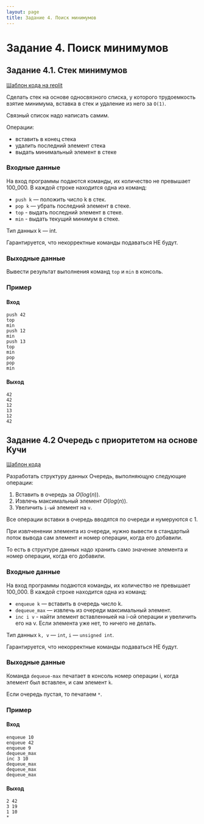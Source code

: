 ```yaml
---
layout: page
title: Задание 4. Поиск минимумов
---
```


# Задание 4. Поиск минимумов

## Задание 4.1. Стек минимумов

[Шаблон кода на replit](https://replit.com/@IlyaSiganov/0401stackmin)

Сделать стек на основе односвязного списка, у которого трудоемкость взятие минимума, вставка в стек и удаление из него за `O(1)`.

Связный список надо написать самим.

Операции:

- вставить в конец стека
- удалить последний элемент стека
- выдать минимальный элемент в стеке

### Входные данные

На вход программы подаются команды, их количество не превышает 100_000. В каждой строке находится одна из команд:

- `push k` — положить число k в стек.
- `pop k` — убрать последний элемент в стеке.
- `top` - выдать последний элемент в стеке.
- `min` - выдать текущий минимум в стеке.

Тип данных k — int.

Гарантируется, что некорректные команды подаваться НЕ будут.

### Выходные данные

Вывести результат выполнения команд `top` и `min` в консоль.

### Пример

#### Вход

```text
push 42
top
min
push 12
min
push 13
top
min
pop
pop
min
```

#### Выход

```text
42
42
12
13
12
42
```

## Задание 4.2 Очередь с приоритетом на основе Кучи

[Шаблон кода](https://replit.com/@IlyaSiganov/0402priorityqueue#main.cpp)

Разработать структуру данных Очередь, выполняющую следующие операции:

1. Вставить в очередь за $O(log(n))$.
2. Извлечь максимальный элемент $O(log(n))$.
3. Увеличить `i-ый` элемент на `v`.

Все операции вставки в очередь вводятся по очереди и нумеруются с 1.

При извлченении элемента из очереди, нужно вывести в стандартый поток вывода сам элемент и номер операции, когда его добавили.

То есть в структуре данных надо хранить само значение элемента и номер операции, когда его добавили.

### Входные данные

На вход программы подаются команды, их количество не превышает 100_000. В каждой строке находится одна из команд:

- `enqueue k` — вставить в очередь число k.
- `dequeue_max` — извлечь из очереди максимальный элемент.
- `inc i v` - найти элемент вставленныей на i-ой операции и увеличить его на v. Если элемента уже нет, то ничего не делать.

Тип данных `k, v` — `int`, `i` — `unsigned int`.

Гарантируется, что некорректные команды подаваться НЕ будут.

### Выходные данные

Команда `dequeue-max` печатает в консоль номер операции i, когда элемент был вставлен, и сам элемент `k`.

Если очередь пустая, то печатаем `*`.

### Пример

#### Вход

```text
enqueue 10
enqueue 42
enqueue 9
dequeue_max
inc 3 10
dequeue_max
dequeue_max
dequeue_max
```

#### Выход

```text
2 42
3 19
1 10
*
```
